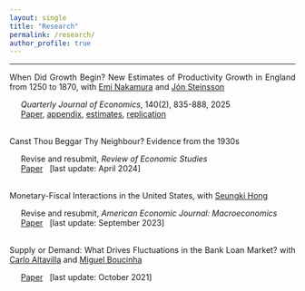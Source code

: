 ```yaml
---
layout: single
title: "Research"
permalink: /research/
author_profile: true
---
```

---

<style>
  .line-break-container {
    display: inline; /* or inline-block */
  }
  .indent-after-br {
    margin-left: 20px; /* Adjust the value as needed */
  }
</style>

<div style='text-align: justify; padding=0px; margin=0px;'>

When Did Growth Begin? New Estimates of Productivity Growth in England from 1250 to 1870, with <a href='https://eml.berkeley.edu/~enakamura'>Emi Nakamura</a> and <a href='https://eml.berkeley.edu/~jsteinsson'>Jón Steinsson</a><br>
<div class='indent-after-br'><i>Quarterly Journal of Economics</i>, 140(2), 835-888, 2025<br>
<a href='https://paul-bouscasse.github.io/files/bns_malthus.pdf'>Paper</a>, <a href='https://paul-bouscasse.github.io/files/bns_malthus_appendix.pdf'>appendix</a>, <a href='https://paul-bouscasse.github.io/files/bns_estimates.xlsx'>estimates</a>, <a href='https://doi.org/10.7910/DVN/5EXFLU'>replication</a>&nbsp;&nbsp;&nbsp;</div><br>

Canst Thou Beggar Thy Neighbour? Evidence from the 1930s<br>
<div class='indent-after-br'>Revise and resubmit, <i>Review of Economic Studies</i><br>
<a href='https://paul-bouscasse.github.io/files/bouscasse_devaluations.pdf'>Paper</a>&nbsp;&nbsp;&nbsp;[last update: April 2024]</div><br>

Monetary-Fiscal Interactions in the United States, with <a href='https://seungkihong.com/'>Seungki Hong</a><br>
<div class='indent-after-br'>Revise and resubmit, <i>American Economic Journal: Macroeconomics</i><br>
<a href='https://paul-bouscasse.github.io/files/bh_fiscal-monetary.pdf'>Paper</a>&nbsp;&nbsp;&nbsp;[last update: September 2023]</div><br>

Supply or Demand: What Drives Fluctuations in the Bank Loan Market? with <a href='https://sites.google.com/view/carlo-altavilla/home'>Carlo Altavilla</a> and <a href='https://www.ecb.europa.eu/pub/research/authors/profiles/miguel-boucinha.en.html'>Miguel Boucinha</a><br>
<div class='indent-after-br'><a href='https://paul-bouscasse.github.io/files/abb_supply_demand.pdf'>Paper</a>&nbsp;&nbsp;&nbsp;[last update: October 2021]</div>

</div>
